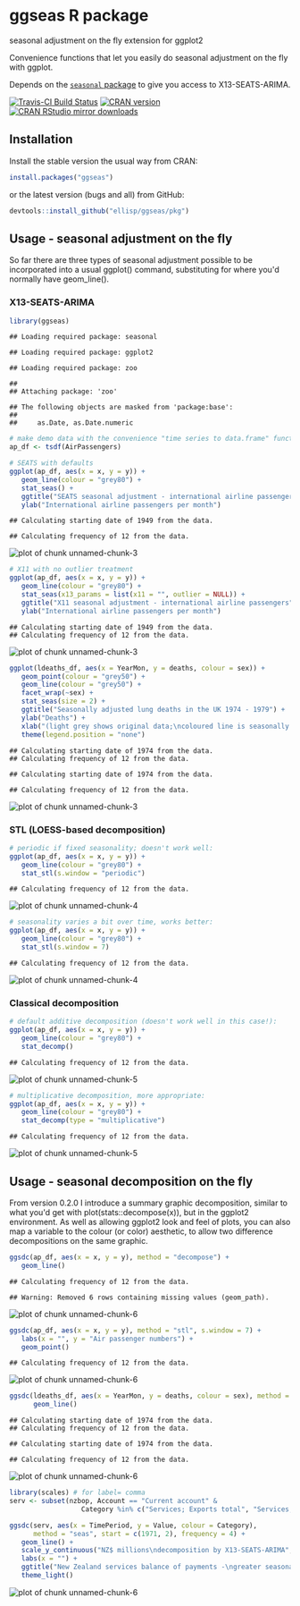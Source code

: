 # ggseas R package
seasonal adjustment on the fly extension for ggplot2

Convenience functions that let you easily do seasonal adjustment on the fly with ggplot.

Depends on the [`seasonal` package](https://cran.r-project.org/web/packages/seasonal/index.html) to give you access to X13-SEATS-ARIMA.

[![Travis-CI Build Status](https://travis-ci.org/ellisp/ggseas.svg?branch=master)](https://travis-ci.org/ellisp/ggseas)
[![CRAN version](http://www.r-pkg.org/badges/version/ggseas)](http://www.r-pkg.org/pkg/ggseas)
[![CRAN RStudio mirror downloads](http://cranlogs.r-pkg.org/badges/ggseas)](http://www.r-pkg.org/pkg/ggseas)


## Installation
Install the stable version the usual way from CRAN:


```r
install.packages("ggseas")
```


or the latest version (bugs and all) from GitHub:

```r
devtools::install_github("ellisp/ggseas/pkg")
```


## Usage - seasonal adjustment on the fly
So far there are three types of seasonal adjustment possible to be incorporated
into a usual ggplot() command, substituting for where you'd normally have geom_line().

### X13-SEATS-ARIMA

```r
library(ggseas)
```

```
## Loading required package: seasonal
```

```
## Loading required package: ggplot2
```

```
## Loading required package: zoo
```

```
## 
## Attaching package: 'zoo'
```

```
## The following objects are masked from 'package:base':
## 
##     as.Date, as.Date.numeric
```

```r
# make demo data with the convenience "time series to data.frame" function tsdf()
ap_df <- tsdf(AirPassengers)

# SEATS with defaults
ggplot(ap_df, aes(x = x, y = y)) +
   geom_line(colour = "grey80") +
   stat_seas() +
   ggtitle("SEATS seasonal adjustment - international airline passengers") +
   ylab("International airline passengers per month")
```

```
## Calculating starting date of 1949 from the data.
```

```
## Calculating frequency of 12 from the data.
```

![plot of chunk unnamed-chunk-3](figure/unnamed-chunk-3-1.png)

```r
# X11 with no outlier treatment
ggplot(ap_df, aes(x = x, y = y)) +
   geom_line(colour = "grey80") +
   stat_seas(x13_params = list(x11 = "", outlier = NULL)) +
   ggtitle("X11 seasonal adjustment - international airline passengers") +
   ylab("International airline passengers per month")
```

```
## Calculating starting date of 1949 from the data.
## Calculating frequency of 12 from the data.
```

![plot of chunk unnamed-chunk-3](figure/unnamed-chunk-3-2.png)

```r
ggplot(ldeaths_df, aes(x = YearMon, y = deaths, colour = sex)) +
   geom_point(colour = "grey50") +
   geom_line(colour = "grey50") +
   facet_wrap(~sex) +
   stat_seas(size = 2) +
   ggtitle("Seasonally adjusted lung deaths in the UK 1974 - 1979") +
   ylab("Deaths") +
   xlab("(light grey shows original data;\ncoloured line is seasonally adjusted)") +
   theme(legend.position = "none")
```

```
## Calculating starting date of 1974 from the data.
## Calculating frequency of 12 from the data.
```

```
## Calculating starting date of 1974 from the data.
```

```
## Calculating frequency of 12 from the data.
```

![plot of chunk unnamed-chunk-3](figure/unnamed-chunk-3-3.png)

### STL (LOESS-based decomposition)

```r
# periodic if fixed seasonality; doesn't work well:
ggplot(ap_df, aes(x = x, y = y)) +
   geom_line(colour = "grey80") +
   stat_stl(s.window = "periodic")
```

```
## Calculating frequency of 12 from the data.
```

![plot of chunk unnamed-chunk-4](figure/unnamed-chunk-4-1.png)

```r
# seasonality varies a bit over time, works better:
ggplot(ap_df, aes(x = x, y = y)) +
   geom_line(colour = "grey80") +
   stat_stl(s.window = 7)
```

```
## Calculating frequency of 12 from the data.
```

![plot of chunk unnamed-chunk-4](figure/unnamed-chunk-4-2.png)

### Classical decomposition

```r
# default additive decomposition (doesn't work well in this case!):
ggplot(ap_df, aes(x = x, y = y)) +
   geom_line(colour = "grey80") +
   stat_decomp()
```

```
## Calculating frequency of 12 from the data.
```

![plot of chunk unnamed-chunk-5](figure/unnamed-chunk-5-1.png)

```r
# multiplicative decomposition, more appropriate:
ggplot(ap_df, aes(x = x, y = y)) +
   geom_line(colour = "grey80") +
   stat_decomp(type = "multiplicative")
```

```
## Calculating frequency of 12 from the data.
```

![plot of chunk unnamed-chunk-5](figure/unnamed-chunk-5-2.png)

## Usage - seasonal decomposition on the fly
From version 0.2.0 I introduce a summary graphic decomposition, similar to what
you'd get with plot(stats::decompose(x)), but in the ggplot2 environment.  As well
as allowing ggplot2 look and feel of plots, you can also map a variable to the 
colour (or color) aesthetic, to allow two difference decompositions on the same
graphic.

```r
ggsdc(ap_df, aes(x = x, y = y), method = "decompose") +
   geom_line()
```

```
## Calculating frequency of 12 from the data.
```

```
## Warning: Removed 6 rows containing missing values (geom_path).
```

![plot of chunk unnamed-chunk-6](figure/unnamed-chunk-6-1.png)

```r
ggsdc(ap_df, aes(x = x, y = y), method = "stl", s.window = 7) +
   labs(x = "", y = "Air passenger numbers") +
   geom_point()
```

```
## Calculating frequency of 12 from the data.
```

![plot of chunk unnamed-chunk-6](figure/unnamed-chunk-6-2.png)

```r
ggsdc(ldeaths_df, aes(x = YearMon, y = deaths, colour = sex), method = "seas") +
      geom_line()
```

```
## Calculating starting date of 1974 from the data.
## Calculating frequency of 12 from the data.
```

```
## Calculating starting date of 1974 from the data.
```

```
## Calculating frequency of 12 from the data.
```

![plot of chunk unnamed-chunk-6](figure/unnamed-chunk-6-3.png)

```r
library(scales) # for label= comma
serv <- subset(nzbop, Account == "Current account" & 
                  Category %in% c("Services; Exports total", "Services; Imports total"))

ggsdc(serv, aes(x = TimePeriod, y = Value, colour = Category),
      method = "seas", start = c(1971, 2), frequency = 4) +
   geom_line() +
   scale_y_continuous("NZ$ millions\ndecomposition by X13-SEATS-ARIMA", label = comma) +
   labs(x = "") +
   ggtitle("New Zealand services balance of payments -\ngreater seasonality in exports than imports") +
   theme_light()
```

![plot of chunk unnamed-chunk-6](figure/unnamed-chunk-6-4.png)

